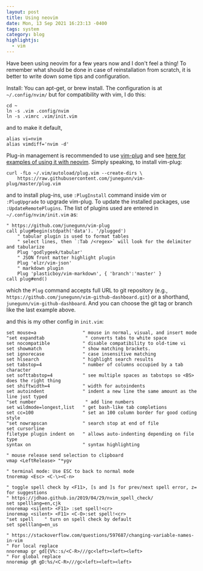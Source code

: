 ```yaml
---
layout: post
title: Using neovim
date: Mon, 13 Sep 2021 16:23:13 -0400
tags: system
category: blog
highlightjs:
  - vim
---
```


Have been using neovim for a few years now and I don't feel a thing! To
remember what should be done in case of reinstallation from scratch, it is
better to write down some tips and configuration.

Install: You can apt-get, or brew install. The configuration is at `~/.config/nvim/` but for compatibility with vim, I do this:

```
cd ~
ln -s .vim .config/nvim
ln -s .vimrc .vim/init.vim
```

and to make it default,

```
alias vi=nvim
alias vimdiff='nvim -d'
```

Plug-in management is recommended to use [vim-plug](https://vi.stackexchange.com/questions/388/) and see [here for examples of using it with neovim](https://www.linode.com/docs/guides/how-to-install-neovim-and-plugins-with-vim-plug/). Simply speaking, to install vim-plug:

```
curl -fLo ~/.vim/autoload/plug.vim --create-dirs \
    https://raw.githubusercontent.com/junegunn/vim-plug/master/plug.vim
```

and to install plug-ins, use `:PlugInstall` command inside vim or
`:PlugUpgrade` to upgrade vim-plug. To update the installed packages, use
`:UpdateRemotePlugins`. The list of plugins used are entered in
`~/.config/nvim/init.vim` as:

```vim
" https://github.com/junegunn/vim-plug
call plug#begin(stdpath('data'). '/plugged')
	" tabular plugin is used to format tables
	" select lines, then `:Tab /<regex>` will look for the delimiter and tabularize
	Plug 'godlygeek/tabular'
	" JSON front matter highlight plugin
	Plug 'elzr/vim-json'
	" markdown plugin
	Plug 'plasticboy/vim-markdown', { 'branch':'master' }
call plug#end()
```

which the `Plug` command accepts full URL to git repository (e.g.,
`https://github.com/junegunn/vim-github-dashboard.git`) or a shorthand,
`junegunn/vim-github-dashboard`. And you can choose the git tag or branch like
the last example above.

and this is my other config in `init.vim`:

```vim
set mouse=a                 " mouse in normal, visual, and insert mode
"set expandtab               " converts tabs to white space
set nocompatible            " disable compatibility to old-time vi
set showmatch               " show matching brackets.
set ignorecase              " case insensitive matching
set hlsearch                " highlight search results
set tabstop=4               " number of columns occupied by a tab character
set softtabstop=4           " see multiple spaces as tabstops so <BS> does the right thing
set shiftwidth=4            " width for autoindents
set autoindent              " indent a new line the same amount as the line just typed
"set number                  " add line numbers
set wildmode=longest,list   " get bash-like tab completions
set cc=100                  " set an 100 column border for good coding style
"set nowrapscan				" search stop at end of file
set cursorline
filetype plugin indent on   " allows auto-indenting depending on file type
syntax on                   " syntax highlighting

" mouse release send selection to clipboard
vmap <LeftRelease> "*ygv

" terminal mode: Use ESC to back to normal mode
tnoremap <Esc> <C-\><C-n>

" toggle spell check by <F11>, [s and ]s for prev/next spell error, z= for suggestions
" https://jdhao.github.io/2019/04/29/nvim_spell_check/
set spelllang=en,cjk
nnoremap <silent> <F11> :set spell!<cr>
inoremap <silent> <F11> <C-O>:set spell!<cr>
"set spell    " turn on spell check by default
set spelllang=en_us

" https://stackoverflow.com/questions/597687/changing-variable-names-in-vim
" For local replace
nnoremap gr gd[{V%::s/<C-R>///gc<left><left><left>
" For global replace
nnoremap gR gD:%s/<C-R>///gc<left><left><left>
```
